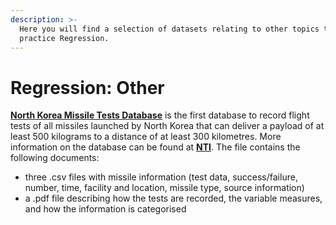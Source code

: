 ```yaml
---
description: >-
  Here you will find a selection of datasets relating to other topics to
  practice Regression.
---
```


# Regression: Other

[**North Korea Missile Tests Database**](https://github.com/MaurissaCM/Decoded-DA-Datastore/raw/master/data/North%20Korea%20Missile%20Tests.zip) is the first database to record flight tests of all missiles launched by North Korea that can deliver a payload of at least 500 kilograms to a distance of at least 300 kilometres. More information on the database can be found at [**NTI**](https://www.nti.org/analysis/articles/cns-north-korea-missile-test-database/). The file contains the following documents:

* three .csv files with missile information \(test data, success/failure, number, time, facility and location, missile type, source information\)
* a .pdf file describing how the tests are recorded, the variable measures, and how the information is categorised

